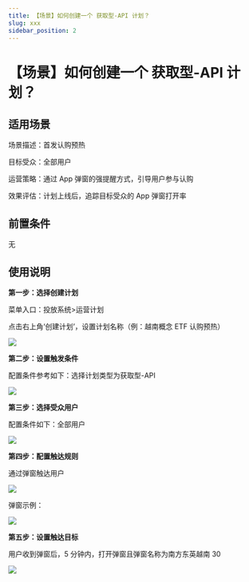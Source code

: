 ```yaml
---
title: 【场景】如何创建一个 获取型-API 计划？
slug: xxx
sidebar_position: 2
---
```



# 【场景】如何创建一个 获取型-API 计划？

## 适用场景

场景描述：首发认购预热

目标受众：全部用户

运营策略：通过 App 弹窗的强提醒方式，引导用户参与认购

效果评估：计划上线后，追踪目标受众的 App 弹窗打开率

## 前置条件

无

## 使用说明

**第一步：选择创建计划**

菜单入口：投放系统&gt;运营计划

点击右上角‘创建计划’，设置计划名称（例：越南概念 ETF 认购预热）

<img src="/assets/JtTLbo8a1oSayOx8CUxct7aCnyd.png" src-width="3174" src-height="1576" align="center"/>

**第二步：设置触发条件**

配置条件参考如下：选择计划类型为获取型-API

<img src="/assets/EJa8bhlzkorCN7xZZHic8DGbnGe.png" src-width="2470" src-height="790" align="center"/>

**第三步：选择受众用户**

配置条件如下：全部用户

<img src="/assets/YhWzbTkfSo2EnbxE34pcB1RHnMh.png" src-width="2824" src-height="1586" align="center"/>

**第四步：配置触达规则**

通过弹窗触达用户

<img src="/assets/X7Z0bZHmWopyCMxlwKycm5NAnXg.png" src-width="1788" src-height="1022" align="center"/>

弹窗示例：

<img src="/assets/VCkBbVWvFoiMiTxRbwScWj9inUu.jpeg" src-width="1080" src-height="2234"/>

**第五步：设置触达目标**

用户收到弹窗后，5 分钟内，打开弹窗且弹窗名称为南方东英越南 30

<img src="/assets/LAu7bZ23WoTjOsxEv91coh0rnKe.png" src-width="2208" src-height="1070" align="center"/>

